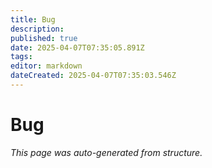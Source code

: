 ```yaml
---
title: Bug
description: 
published: true
date: 2025-04-07T07:35:05.891Z
tags: 
editor: markdown
dateCreated: 2025-04-07T07:35:03.546Z
---
```


# Bug

*This page was auto-generated from structure.*